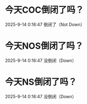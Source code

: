 # 今天COC倒闭了吗？

2025-9-14 0:16:47 倒闭了（Not Down）

# 今天NOS倒闭了吗？

2025-9-14 0:16:47 没倒闭（Down）

# 今天NS倒闭了吗？

2025-9-14 0:16:47 没倒闭（Down）


